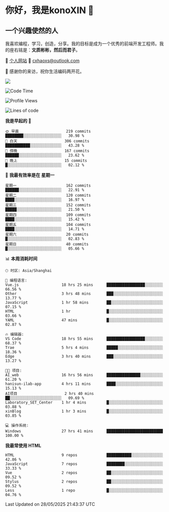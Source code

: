 <!--
**konoXIN/konoXIN** is a ✨ _special_ ✨ repository because its `README.md` (this file) appears on your GitHub profile.

Here are some ideas to get you started:

- 🔭 I’m currently working on ...
- 🌱 I’m currently learning ...
- 👯 I’m looking to collaborate on ...
- 🤔 I’m looking for help with ...
- 💬 Ask me about ...
- 📫 How to reach me: ...
- 😄 Pronouns: ...
- ⚡ Fun fact: ...
-->
# 你好，我是konoXIN 👋
## 一个兴趣使然的人

我喜欢编程，学习，创造，分享。我的目标是成为一个优秀的前端开发工程师。我的座右铭是：**文质彬彬，然后而君子**。

📄 [个人网站](https://www.konoxin.top/)  📮 cxhaoxs@outlook.com
    
👋 感谢你的来访，祝你生活编码两开花。

<a href="https://wakatime.com"><img src="https://wakatime.com/share/@konoXIN/7d7b1368-87f9-4766-8aad-0b59725c07da.png" /></a>
 <!--START_SECTION:waka-->
![Code Time](http://img.shields.io/badge/Code%20Time-2%2C208%20hrs%2058%20mins-blue)

![Profile Views](http://img.shields.io/badge/%E4%B8%AA%E4%BA%BA%E8%B5%84%E6%96%99%E8%A7%82%E7%9C%8B%E6%AC%A1%E6%95%B0-8-blue)

![Lines of code](https://img.shields.io/badge/%E4%BB%8E%E3%80%8CHello%20World%E3%80%8D%E8%B5%B7%E6%88%91%E5%B7%B2%E7%BB%8F%E5%86%99%E4%BA%86-318.2%20thousand%20%E8%A1%8C%E4%BB%A3%E7%A0%81-blue)

**我是早起的 🐤** 

```text
🌞 早晨                     219 commits         ████████░░░░░░░░░░░░░░░░░   30.98 % 
🌆 白天                     306 commits         ███████████░░░░░░░░░░░░░░   43.28 % 
🌃 傍晚                     167 commits         ██████░░░░░░░░░░░░░░░░░░░   23.62 % 
🌙 晚上                     15 commits          █░░░░░░░░░░░░░░░░░░░░░░░░   02.12 % 
```
📅 **我最有效率是在 星期一** 

```text
星期一                      162 commits         ██████░░░░░░░░░░░░░░░░░░░   22.91 % 
星期二                      120 commits         ████░░░░░░░░░░░░░░░░░░░░░   16.97 % 
星期三                      152 commits         █████░░░░░░░░░░░░░░░░░░░░   21.50 % 
星期四                      109 commits         ████░░░░░░░░░░░░░░░░░░░░░   15.42 % 
星期五                      104 commits         ████░░░░░░░░░░░░░░░░░░░░░   14.71 % 
星期六                      20 commits          █░░░░░░░░░░░░░░░░░░░░░░░░   02.83 % 
星期日                      40 commits          █░░░░░░░░░░░░░░░░░░░░░░░░   05.66 % 
```


📊 **本周消耗时间** 

```text
🕑︎ 时区: Asia/Shanghai

💬 编程语言: 
Vue.js                   18 hrs 25 mins      █████████████████░░░░░░░░   66.56 % 
Other                    3 hrs 48 mins       ███░░░░░░░░░░░░░░░░░░░░░░   13.77 % 
JavaScript               1 hr 58 mins        ██░░░░░░░░░░░░░░░░░░░░░░░   07.15 % 
HTML                     1 hr                █░░░░░░░░░░░░░░░░░░░░░░░░   03.66 % 
YAML                     47 mins             █░░░░░░░░░░░░░░░░░░░░░░░░   02.87 % 

🔥 编辑器: 
VS Code                  18 hrs 55 mins      █████████████████░░░░░░░░   68.37 % 
Trae                     5 hrs 4 mins        █████░░░░░░░░░░░░░░░░░░░░   18.36 % 
Edge                     3 hrs 40 mins       ███░░░░░░░░░░░░░░░░░░░░░░   13.27 % 

🐱‍💻 项目: 
AI_web                   16 hrs 56 mins      ███████████████░░░░░░░░░░   61.20 % 
hanisun-ilab-app         4 hrs 11 mins       ████░░░░░░░░░░░░░░░░░░░░░   15.13 % 
AI项目                     2 hrs 40 mins       ██░░░░░░░░░░░░░░░░░░░░░░░   09.69 % 
Laboratory_SET_Center    1 hr 4 mins         █░░░░░░░░░░░░░░░░░░░░░░░░   03.88 % 
xinBlog                  1 hr 3 mins         █░░░░░░░░░░░░░░░░░░░░░░░░   03.85 % 

💻 操作系统: 
Windows                  27 hrs 41 mins      █████████████████████████   100.00 % 
```

**我最常使用 HTML** 

```text
HTML                     9 repos             ███████████░░░░░░░░░░░░░░   42.86 % 
JavaScript               7 repos             ████████░░░░░░░░░░░░░░░░░   33.33 % 
Vue                      2 repos             ██░░░░░░░░░░░░░░░░░░░░░░░   09.52 % 
Stylus                   2 repos             ██░░░░░░░░░░░░░░░░░░░░░░░   09.52 % 
Less                     1 repo              █░░░░░░░░░░░░░░░░░░░░░░░░   04.76 % 
```




 Last Updated on 28/05/2025 21:43:37 UTC
<!--END_SECTION:waka-->

